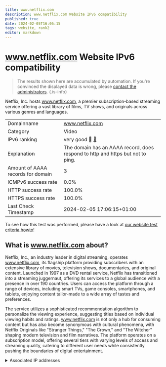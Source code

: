 ```yaml
---
title: www.netflix.com
description: www.netflix.com Website IPv6 compatibility
published: true
date: 2024-02-05T16:06:15
tags: website, rank2
editor: markdown
---
```


# www.netflix.com Website IPv6 compatibility

> The results shown here are accumulated by automation. If you're convinced the displayed data is wrong, please [contact the administrators](/howto/chat). 
{.is-info}

Netflix, Inc. hosts www.netflix.com, a premier subscription-based streaming service offering a vast library of films, TV shows, and originals across various genres and languages.


|   |   |
| - | - |
| Domainname | www.netflix.com
| Category | Video |
| IPv6 ranking | very good :2nd_place_medal: [🔗](/howto/ranking) |
| Explanation | The domain has an AAAA record, does respond to http and https but not to ping. |
| Amount of AAAA records for domain | 3 |
| ICMPv6 success rate | 0.0%|
| HTTP success rate | 100.0% |
| HTTPS success rate | 100.0% |
| Last Check Timestamp | 2024-02-05 17:06:15+01:00 |

To see how this test was performed, please have a look at [our website test criteria howto](/howto/testcriteria/website)!


## What is www.netflix.com about?
Netflix, Inc., an industry leader in digital streaming, operates www.netflix.com, its flagship platform providing subscribers with an extensive library of movies, television shows, documentaries, and original content. Launched in 1997 as a DVD rental service, Netflix has transitioned into a streaming juggernaut, offering its services to a global audience with a presence in over 190 countries. Users can access the platform through a range of devices, including smart TVs, game consoles, smartphones, and tablets, enjoying content tailor-made to a wide array of tastes and preferences.

The service utilizes a sophisticated recommendation algorithm to personalize the viewing experience, suggesting titles based on individual viewing habits and ratings. www.netflix.com is not only a hub for consuming content but has also become synonymous with cultural phenomena, with Netflix Originals like "Stranger Things," "The Crown," and "The Witcher" shaping modern television and film narratives. The platform operates on a subscription model, offering several tiers with varying levels of access and streaming quality, catering to different user needs while consistently pushing the boundaries of digital entertainment.



<details>
<summary>Associated IP addresses</summary>

2a05:d018:76c:b685:c898:aa3a:42c7:9d21

2a05:d018:76c:b683:e1fe:9fbf:c403:57f1

2a05:d018:76c:b684:b233:ac1f:be1f:7

</details>
